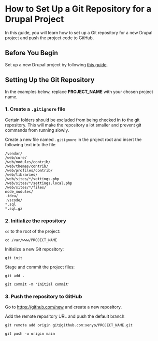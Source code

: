 # How to Set Up a Git Repository for a Drupal Project

In this guide, you will learn how to set up a Git repository for a new Drupal project and push the project code to GitHub.

## Before You Begin

Set up a new Drupal project by following [this guide](set_up_new_drupal_project.md).

## Setting Up the Git Repository

In the examples below, replace **PROJECT_NAME** with your chosen project name.

### 1. Create a `.gitignore` file

Certain folders should be excluded from being checked in to the git repository. This will make the repository a lot smaller and prevent git commands from running slowly.

Create a new file named `.gitignore` in the project root and insert the following text into the file:

```
/vendor/
/web/core/
/web/modules/contrib/
/web/themes/contrib/
/web/profiles/contrib/
/web/libraries/
/web/sites/*/settings.php
/web/sites/*/settings.local.php
/web/sites/*/files/
node_modules/
.idea/
.vscode/
*.sql
*.sql.gz
```

### 2. Initialize the repository

`cd` to the root of the project:

```
cd /var/www/PROJECT_NAME
```

Initialize a new Git repository:

```
git init
```

Stage and commit the project files:

```
git add .
```

```
git commit -m 'Initial commit'
```

### 3. Push the repository to GitHub

Go to https://github.com/new and create a new repository.

Add the remote repository URL and push the default branch:

```
git remote add origin git@github.com:xenyo/PROJECT_NAME.git
```

```
git push -u origin main
```
